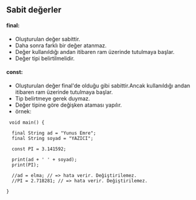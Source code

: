 ## Sabit değerler
#### final: 
- Oluşturulan değer sabittir.
- Daha sonra farklı bir değer atanmaz.
- Değer kullanıldığı andan itibaren ram üzerinde tutulmaya başlar.
- Değer tipi belirtilmelidir.
#### const:
- Oluşturulan değer final'de olduğu gibi sabittir.Ancak kullanıldığı andan itibaren ram üzerinde tutulmaya başlar.
- Tip belirtmeye gerek duymaz.
- Değer tipine göre değişken ataması yapılır.
- örnek:
```
 void main() {

  final String ad = "Yunus Emre";
  final String soyad = "YAZICI";

  const PI = 3.141592;

  print(ad + ' ' + soyad);
  print(PI);

  //ad = elma; // => hata verir. Değiştirilemez.
  //PI = 2.718281; // => hata verir. Değiştirilemez.

}
```
